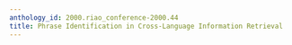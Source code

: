 ```yaml
---
anthology_id: 2000.riao_conference-2000.44
title: Phrase Identification in Cross-Language Information Retrieval
---
```

